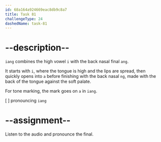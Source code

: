 ```yaml
---
id: 68a164a924669eac8db9c8a7
title: Task 81
challengeType: 24
dashedName: task-81
---
```


<!--SPEAKING-->

<!-- (Audio) A: iang -->

# --description--

`iang` combines the high vowel `i` with the back nasal final `ang`.  

It starts with `i`, where the tongue is high and the lips are spread, then quickly opens into `a` before finishing with the back nasal `ng`, made with the back of the tongue against the soft palate.  

For tone marking, the mark goes on `a` in `iang`.

[ ] pronouncing `iang`

# --assignment--

Listen to the audio and pronounce the final.
